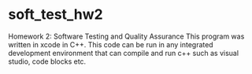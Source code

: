 # soft_test_hw2
Homework 2: Software Testing and Quality Assurance
This program was written in xcode in C++. This code can be run in any integrated development environment that can compile and run c++ such as visual studio, code blocks etc.
